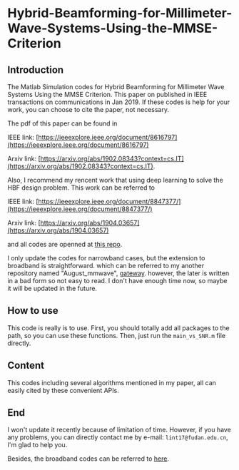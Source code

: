 # Hybrid-Beamforming-for-Millimeter-Wave-Systems-Using-the-MMSE-Criterion

## Introduction
The Matlab Simulation codes for Hybrid Beamforming for Millimeter Wave Systems Using the MMSE Criterion.
This paper on published in IEEE transactions on communications in Jan 2019.
If these codes is help for your work, you can choose to cite the paper,  not necessary.

The pdf of this paper can be found in

IEEE link: [https://ieeexplore.ieee.org/document/8616797](https://ieeexplore.ieee.org/document/8616797)

Arxiv link: [https://arxiv.org/abs/1902.08343?context=cs.IT](https://arxiv.org/abs/1902.08343?context=cs.IT).

Also, I recommend my rencent work that using deep learning to solve the HBF design problem. This work can be referred to 

IEEE link: [https://ieeexplore.ieee.org/document/8847377/](https://ieeexplore.ieee.org/document/8847377/)

Arxiv link: [https://arxiv.org/abs/1904.03657](https://arxiv.org/abs/1904.03657)

and all codes are openned at [this repo](https://github.com/TianLin0509/BF-design-with-DL).



I only update the codes for narrowband cases, but the extension to broadband is straightforward. which 
can be referred to my another repository named "August_mmwave", [gateway](https://github.com/TianLin0509/August_mmwave). however, the later is written in a bad form so not easy to read. I don't have enough time now, so maybe it will be updated in the future.

## How to use
This code is really is to use. First, you should totally add all packages to the path, so you can use these functions. Then, just run the ```main_vs_SNR.m``` file directly. 

## Content
This codes including several algorithms mentioned in my paper, all can easily cited by these convenient APIs. 

## End
I won't update it recently because of limitation of time. However, if you have any problems, you can directly contact me by e-mail: ```lint17@fudan.edu.cn```, I'm glad to help you.

Besides, the broadband codes can be referred to [here](https://github.com/TianLin0509/August_mmwave).
